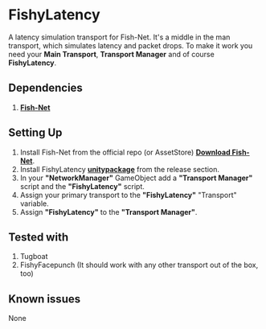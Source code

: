 # FishyLatency

A latency simulation transport for Fish-Net. It's a middle in the man transport, which simulates latency and packet drops. 
To make it work you need your **Main Transport**, **Transport Manager** and of course **FishyLatency**.

## Dependencies
1. **[Fish-Net](https://github.com/FirstGearGames/FishNet)**

## Setting Up

1. Install Fish-Net from the official repo (or AssetStore) **[Download Fish-Net](https://github.com/FirstGearGames/FishNet/releases)**.
2. Install FishyLatency **[unitypackage](https://github.com/TiToMoskito/FishyLatency/releases)** from the release section.
3. In your **"NetworkManager"** GameObject add a  **"Transport Manager"** script and the **"FishyLatency"** script.
4. Assign your primary transport to the  **"FishyLatency"** "Transport" variable.
5. Assign  **"FishyLatency"** to the **"Transport Manager"**.

## Tested with
1. Tugboat
2. FishyFacepunch
(It should work with any other transport out of the box, too)

## Known issues
None
